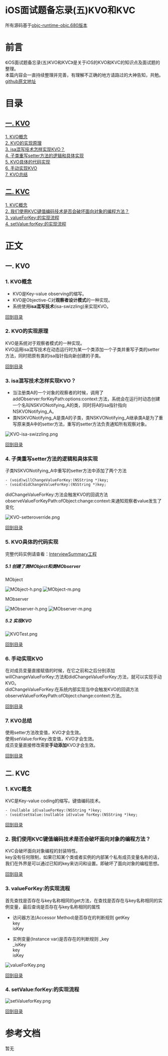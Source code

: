 # iOS面试题备忘录(五)KVO和KVC
所有源码基于[objc-runtime-objc.680版本](https://opensource.apple.com/source/objc4/)  


# 前言
《iOS面试题备忘录(五)KVO和KVC》是关于iOS的KVO和KVC的知识点及面试题的整理。  
本篇内容会一直持续整理并完善，有理解不正确的地方请路过的大神告知，共勉。  
[github原文地址](https://github.com/mickychiang/iOSInterviewMemo/blob/master/InterviewSummary/KVOAndKVC.md)


<span id="jump"><h1>目录</h1></span>

[<span id="jump-1"><h2>一. KVO</h2></span>](#1)
[<span id="jump-1-1">1. KVO概念</span>](#1-1)  
[<span id="jump-1-2">2. KVO的实现原理</span>](#1-2)  
[<span id="jump-1-3">3. isa混写技术怎样实现KVO？</span>](#1-3)  
[<span id="jump-1-4">4. 子类重写setter方法的逻辑和具体实现</span>](#1-4)  
[<span id="jump-1-5">5. KVO具体的代码实现</span>](#1-5)  
[<span id="jump-1-6">6. 手动实现KVO</span>](#1-6)  
[<span id="jump-1-7">7. KVO总结</span>](#1-7) 


[<span id="jump-2"><h2>二. KVC</h2></span>](#2)
[<span id="jump-2-1">1. KVC概念</span>](#2-1)  
[<span id="jump-2-2">2. 我们使用KVC键值编码技术是否会破坏面向对象的编程方法？</span>](#2-2)  
[<span id="jump-2-3">3. valueForKey:的实现流程</span>](#2-3)  
[<span id="jump-2-4">4. setValue:forKey:的实现流程</span>](#2-4)  


# 正文
<h2 id="1">一. KVO</h2>

<h3 id="1-1">1. KVO概念</h3>

- KVO是Key-value observing的缩写。
- KVO是Objective-C对**观察者设计模式**的一种实现。
- 系统使用**isa混写技术**(isa-swizzling)来实现KVO。

[回到目录](#jump-1)

<h3 id="1-2">2. KVO的实现原理</h3>

KVO是系统对于观察者模式的一种实现。  
KVO运用isa混写技术在动态运行时为某一个类添加一个子类并重写子类的setter方法，同时把原有类的isa指针指向新创建的子类。

[回到目录](#jump-1)


<h3 id="1-3">3. isa混写技术怎样实现KVO？</h3>

- 当注册类A的一个对象的观察者的时候，调用了addObserver:forKeyPath:options:context:方法，系统会在运行时动态创建一个名叫NSKVONotifying_A的类，同时将A的isa指针指向NSKVONotifying_A。    
- 类NSKVONotifying_A是类A的子类，类NSKVONotifying_A继承类A是为了重写原来类A中的setter方法，重写的setter方法负责通知所有观察对象。

<!-- ![KVO的实现机制和原理](./images/KVO/KVO-isa-swizzling.png) -->
![KVO-isa-swizzling.png](https://ae01.alicdn.com/kf/Ha703a062bfde417ca665c43beb5e9bf69.jpg)

[回到目录](#jump-1)


<h3 id="1-4">4. 子类重写setter方法的逻辑和具体实现</h3>

子类NSKVONotifying_A中重写的setter方法中添加了两个方法
```
- (void)willChangeValueForKey:(NSString *)key;
- (void)didChangeValueForKey:(NSString *)key;
```
didChangeValueForKey:方法会触发KVO的回调方法observeValueForKeyPath:ofObject:change:context:来通知观察者value发生了变化
<!-- ![子类重写setter方法的实现](./images/KVO/KVO-setteroverride.png) -->
![KVO-setteroverride.png](https://ae01.alicdn.com/kf/H1070d32d575c4e0f96a47c45f05e47c2p.jpg)

[回到目录](#jump-1)


<h3 id="1-5">5. KVO具体的代码实现</h3>

完整代码实例请查看：[InterviewSummary工程]()
##### 5.1 创建了类MObject和类MObserver
MObject
<!-- ![MObject.h](./images/KVO/MObject-h.png)
![MObject.m](./images/KVO/MObject-m.png) -->
![MObject-h.png](https://ae01.alicdn.com/kf/H585a9904ac0645b9b484da390423798ec.jpg)
![MObject-m.png](https://ae01.alicdn.com/kf/H71272f181290477094e3a6cf290037b6m.jpg)

MObserver
<!-- ![MObserver.h](./images/KVO/MObserver-h.png)
![MObserver.m](./images/KVO/MObserver-m.png) -->
![MObserver-h.png](https://ae01.alicdn.com/kf/Hedff11f1d1374d48a130ac741931ff3bK.jpg)
![MObserver-m.png](https://ae01.alicdn.com/kf/H64e0a381d300497ab1c34ab922f63308n.jpg)
##### 5.2 实现KVO
<!-- ![举例说明](./images/KVO/KVOTest.png) -->
![KVOTest.png](https://ae01.alicdn.com/kf/H9f0ddb73bd1640388f01bcd6f22f3582e.jpg)

[回到目录](#jump-1)


<h3 id="1-6">6. 手动实现KVO</h3>

在对成员变量直接赋值的时候，在它之前和之后分别添加willChangeValueForKey:方法和didChangeValueForKey:方法，就可以实现手动KVO。  
didChangeValueForKey:在系统内部实现当中会触发KVO的回调方法observeValueForKeyPath:ofObject:change:context:方法。

[回到目录](#jump-1)


<h3 id="1-7">7. KVO总结</h3>

使用setter方法改变值，KVO才会生效。  
使用setValue:forKey:改变值，KVO才会生效。  
成员变量直接修改需要**手动添加**KVO才会生效。  

[回到目录](#jump-1)


<h2 id="2">二. KVC</h2>

<h3 id="2-1">1. KVC概念</h3>

KVC是Key-value coding的缩写。键值编码技术。
```
- (nullable id)valueForKey:(NSString *)key;
- (void)setValue:(nullable id)value forKey:(NSString *)key;
```
[回到目录](#jump-2)


<h3 id="2-2">2. 我们使用KVC键值编码技术是否会破坏面向对象的编程方法？</h3>

KVC会破坏面向对象编程的封装特性。  
key没有任何限制，如果已知某个类或者实例的内部某个私有成员变量名称的话，我们在外界是可以通过已知的key来访问和设置。即破坏了面向对象的编程思想。  

[回到目录](#jump-2)


<h3 id="2-3">3. valueForKey:的实现流程</h3>

首先查找是否存在与key名称相同的get方法，在查找是否存在与key名称相同的实例变量，最后查询是否存在与key名称相同的属性 

- 访问器方法(Accessor Method)是否存在的判断规则
getKey  
key  
isKey  

- 实例变量(Instance var)是否存在的判断规则
_key  
_isKey  
key  
isKey  

<!-- ![valueForKey:的实现流程](./images/KVC/valueForKey.png) -->
![valueForKey.png](https://ae01.alicdn.com/kf/Hf09952080680459f853a3bf76d68b18ew.jpg)

[回到目录](#jump-2)


<h3 id="2-4">4. setValue:forKey:的实现流程</h3>

<!-- ![setValue:forKey:的实现流程](./images/KVC/setValueforKey.png) -->
![setValueforKey.png](https://ae01.alicdn.com/kf/H00aed6e321d1442ea1928524ab7976e0u.jpg)

[回到目录](#jump-2)


# 参考文档

暂无